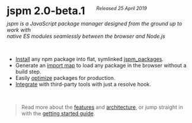 <div class="logobox"></div>
<style>
  .content { text-align: center; }
  ul, ol, details, blockquote { text-align: left; }
</style>

# jspm 2.0-beta.1

<p style="text-align: right; margin-top: -4em; margin-bottom: 2em; font-size: 0.9em; padding-right: 10em;"><em>Released 25 April 2019</em></p>

_jspm is a JavaScript package manager designed from the ground up to work with <br/>native ES modules seamlessly between the browser and Node.js_

<br/>

* [Install](asdf) any npm package into flat, symlinked [jspm_packages](asdf).
* Generate an [import map](asdf) to load any package in the browser without a build step.
* Easily [optimize](asdf) packages for production.
* [Integrate](/guide/integrations) with third-party tools with just a resolve hook.

<br/>

> Read more about the [features](/features) and [architecture](/architecture), or jump straight in with the [getting started guide](/guide/getting-started).

